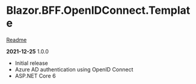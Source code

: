# Blazor.BFF.OpenIDConnect.Template

[Readme](https://github.com/damienbod/Blazor.BFF.OpenIDConnect.Template/blob/main/README.md) 

**2021-12-25** 1.0.0
- Initial release 
- Azure AD authentication using OpenID Connect
- ASP.NET Core 6


